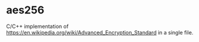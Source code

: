 # aes256
C/C++ implementation of https://en.wikipedia.org/wiki/Advanced_Encryption_Standard in a single file.
